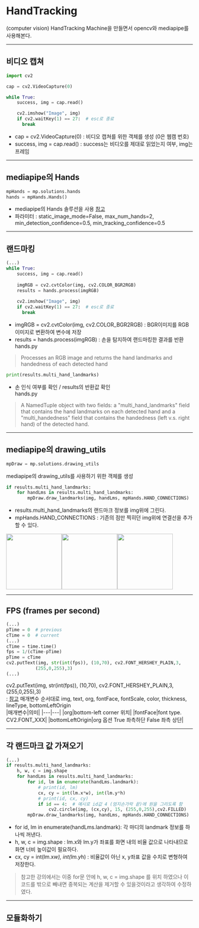 # HandTracking
(computer vision) HandTracking Machine을 만들면서 opencv와 mediapipe를 사용해본다.
___

## 비디오 캡쳐
```python
import cv2

cap = cv2.VideoCapture(0)

while True:
    success, img = cap.read()

    cv2.imshow("Image", img)
    if cv2.waitKey(1) == 27:  # esc로 종료
      break
```
- cap = cv2.VideoCapture(0) : 비디오 캡쳐를 위한 객체를 생성 (0은 웹캠 번호)
- success, img = cap.read() : success는 비디오를 제대로 읽었는지 여부, img는 프레임

---
## mediapipe의 Hands
```python
mpHands = mp.solutions.hands
hands = mpHands.Hands()
```
- mediapipe의 Hands 솔루션을 사용 [참고](https://google.github.io/mediapipe/solutions/hands.html)
- 파라미터 : static_image_mode=False, max_num_hands=2, min_detection_confidence=0.5, min_tracking_confidence=0.5
___
## 랜드마킹
```python
(...)
while True:
    success, img = cap.read()
    
    imgRGB = cv2.cvtColor(img, cv2.COLOR_BGR2RGB)
    results = hands.process(imgRGB)
    
    cv2.imshow("Image", img)
    if cv2.waitKey(1) == 27:  # esc로 종료
      break
```
- imgRGB = cv2.cvtColor(img, cv2.COLOR_BGR2RGB) : BGR이미지를 RGB이미지로 변환하여 변수에 저장
- results = hands.process(imgRGB) : 손을 탐지하여 랜드마킹한 결과를 반환
hands.py
> Processes an RGB image and returns the hand landmarks and handedness of each detected hand
```python
print(results.multi_hand_landmarks)
```
- 손 인식 여부를 확인 / results의 반환값 확인  
hands.py
> A NamedTuple object with two fields: a "multi_hand_landmarks" field that
      contains the hand landmarks on each detected hand and a "multi_handedness"
      field that contains the handedness (left v.s. right hand) of the detected
      hand.
___
## mediapipe의 drawing_utils
```python
mpDraw = mp.solutions.drawing_utils
```
mediapipe의 drawing_utils를 사용하기 위한 객체를 생성
```python
if results.multi_hand_landmarks:
    for handLms in results.multi_hand_landmarks:
        mpDraw.draw_landmarks(img, handLms, mpHands.HAND_CONNECTIONS)
```
- results.multi_hand_landmarks의 랜드마크 정보를 img위에 그린다.  
- mpHands.HAND_CONNECTIONS : 기존의 점만 찍히던 img위에 연결선을 추가 할 수 있다.

<img src="https://user-images.githubusercontent.com/57162448/131523401-59ea8a2d-fee3-4ed5-a0c6-dab5625f3ccf.png" height="150" ><img height="150" src="https://user-images.githubusercontent.com/57162448/131523436-21c4100b-2f1a-4044-b725-a798dcee36e5.png"><img height="150" src="https://user-images.githubusercontent.com/57162448/131523460-a02aa764-49fb-4953-ab29-e07ba83bbe86.png">
___
## FPS (frames per second)
```python
(...)
pTime = 0  # previous
cTime = 0  # current
(...)
cTime = time.time()
fps = 1/(cTime-pTime)
pTime = cTime
cv2.putText(img, str(int(fps)), (10,70), cv2.FONT_HERSHEY_PLAIN,3,
           (255,0,255),3)
(...)
```
cv2.putText(img, str(int(fps)), (10,70), cv2.FONT_HERSHEY_PLAIN,3,(255,0,255),3)  
: [참고](https://www.geeksforgeeks.org/python-opencv-cv2-puttext-method/)
매개변수 순서대로 img, text, org, fontFace, fontScale, color, thickness, lineType, bottomLeftOrigin  
|매개변수|의미|
|---|---|
|org|bottom-left corner 위치|
|fontFace|font type. CV2.FONT_XXX|
|bottomLeftOrigin|org 옵션 True 좌측하단 False 좌측 상단|
___
## 각 랜드마크 값 가져오기
```python
(...)
if results.multi_hand_landmarks:
    h, w, c = img.shape
    for handLms in results.multi_hand_landmarks:
        for id, lm in enumerate(handLms.landmark):
            # print(id, lm)
            cx, cy = int(lm.x*w), int(lm.y*h)
            # print(id, cx, cy)
            if id == 4:  # 예시로 id값 4 (엄지손가락 끝)에 원을 그리도록 함
                cv2.circle(img, (cx,cy), 15, (255,0,255),cv2.FILLED)
        mpDraw.draw_landmarks(img, handLms, mpHands.HAND_CONNECTIONS)
```
- for id, lm in enumerate(handLms.landmark): 각 마디의 landmark 정보를 하나씩 꺼낸다.
- h, w, c = img.shape : lm.x와 lm.y가 좌표를 화면 내의 비율 값으로 나타내므로 화면 너비 높이값이 필요하다.
- cx, cy = int(lm.x*w), int(lm.y*h) : 비율값이 아닌 x, y좌표 값을 수치로 변형하여 저장한다.
> 참고한 강의에서는 이중 for문 안에 h, w, c = img.shape 를 위치 하였으나 이 코드를 밖으로 빼내면 중복되는 계산을 제거할 수 있을것이라고 생각하여 수정하였다.

___
## 모듈화하기
